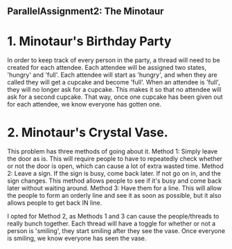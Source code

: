 ## ParallelAssignment2: The Minotaur

# 1. Minotaur's Birthday Party

In order to keep track of every person in the party, a thread will need to be created for each attendee. Each attendee will be assigned two states, 'hungry' and 'full'. Each attendee will start as 'hungry', and when they are called they will get a cupcake and become 'full'. When an attendee is 'full', they will no longer ask for a cupcake. This makes it so that no attendee will ask for a second cupcake. That way, once one cupcake has been given out for each attendee, we know everyone has gotten one.

# 2. Minotaur's Crystal Vase.

This problem has three methods of going about it.
Method 1: Simply leave the door as is. This will require people to have to repeatedly check whether or not the door is open, which can cause a lot of extra wasted time.
Method 2: Leave a sign. If the sign is busy, come back later. If not go on in, and the sign changes. This method allows people to see if it's busy and come back later without waiting around.
Method 3: Have them for a line. This will allow the people to form an orderly line and see it as soon as possible, but it also allows people to get back IN line.

I opted for Method 2, as Methods 1 and 3 can cause the people/threads to really bunch together. Each thread will have a toggle for whether or not a person is 'smiling', they start smiling after they see the vase. Once everyone is smiling, we know everyone has seen the vase.
